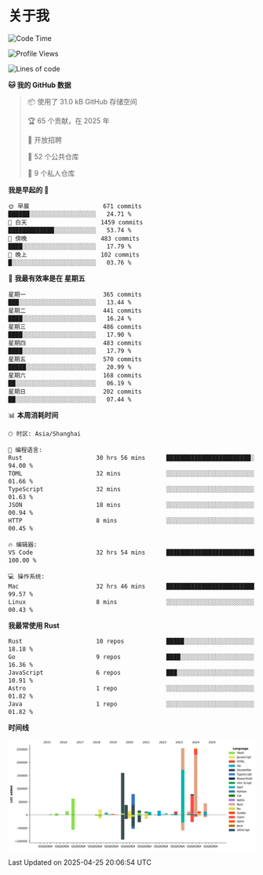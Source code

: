 # 关于我

<!--START_SECTION:waka-->
![Code Time](http://img.shields.io/badge/Code%20Time-3%2C722%20hrs%2029%20mins-blue)

![Profile Views](http://img.shields.io/badge/%E4%B8%AA%E4%BA%BA%E8%B5%84%E6%96%99%E8%A7%82%E7%9C%8B%E6%AC%A1%E6%95%B0-0-blue)

![Lines of code](https://img.shields.io/badge/%E4%BB%8E%E3%80%8CHello%20World%E3%80%8D%E8%B5%B7%E6%88%91%E5%B7%B2%E7%BB%8F%E5%86%99%E4%BA%86-1.1%20million%20%E8%A1%8C%E4%BB%A3%E7%A0%81-blue)

**🐱 我的 GitHub 数据** 

> 📦  使用了 31.0 kB GitHub 存储空间 
 > 
> 🏆 65 个贡献，在 2025 年
 > 
> 💼 开放招聘
 > 
> 📜 52 个公共仓库 
 > 
> 🔑 9 个私人仓库 
 > 
**我是早起的 🐤** 

```text
🌞 早晨                     671 commits         ██████░░░░░░░░░░░░░░░░░░░   24.71 % 
🌆 白天                     1459 commits        █████████████░░░░░░░░░░░░   53.74 % 
🌃 傍晚                     483 commits         ████░░░░░░░░░░░░░░░░░░░░░   17.79 % 
🌙 晚上                     102 commits         █░░░░░░░░░░░░░░░░░░░░░░░░   03.76 % 
```
📅 **我最有效率是在 星期五** 

```text
星期一                      365 commits         ███░░░░░░░░░░░░░░░░░░░░░░   13.44 % 
星期二                      441 commits         ████░░░░░░░░░░░░░░░░░░░░░   16.24 % 
星期三                      486 commits         ████░░░░░░░░░░░░░░░░░░░░░   17.90 % 
星期四                      483 commits         ████░░░░░░░░░░░░░░░░░░░░░   17.79 % 
星期五                      570 commits         █████░░░░░░░░░░░░░░░░░░░░   20.99 % 
星期六                      168 commits         ██░░░░░░░░░░░░░░░░░░░░░░░   06.19 % 
星期日                      202 commits         ██░░░░░░░░░░░░░░░░░░░░░░░   07.44 % 
```


📊 **本周消耗时间** 

```text
🕑︎ 时区: Asia/Shanghai

💬 编程语言: 
Rust                     30 hrs 56 mins      ████████████████████████░   94.00 % 
TOML                     32 mins             ░░░░░░░░░░░░░░░░░░░░░░░░░   01.66 % 
TypeScript               32 mins             ░░░░░░░░░░░░░░░░░░░░░░░░░   01.63 % 
JSON                     18 mins             ░░░░░░░░░░░░░░░░░░░░░░░░░   00.94 % 
HTTP                     8 mins              ░░░░░░░░░░░░░░░░░░░░░░░░░   00.45 % 

🔥 编辑器: 
VS Code                  32 hrs 54 mins      █████████████████████████   100.00 % 

💻 操作系统: 
Mac                      32 hrs 46 mins      █████████████████████████   99.57 % 
Linux                    8 mins              ░░░░░░░░░░░░░░░░░░░░░░░░░   00.43 % 
```

**我最常使用 Rust** 

```text
Rust                     10 repos            █████░░░░░░░░░░░░░░░░░░░░   18.18 % 
Go                       9 repos             ████░░░░░░░░░░░░░░░░░░░░░   16.36 % 
JavaScript               6 repos             ███░░░░░░░░░░░░░░░░░░░░░░   10.91 % 
Astro                    1 repo              ░░░░░░░░░░░░░░░░░░░░░░░░░   01.82 % 
Java                     1 repo              ░░░░░░░░░░░░░░░░░░░░░░░░░   01.82 % 
```



**时间线**

![Lines of Code chart](https://raw.githubusercontent.com/catusax/catusax/master/assets/bar_graph.png)


 Last Updated on 2025-04-25 20:06:54 UTC
<!--END_SECTION:waka-->
